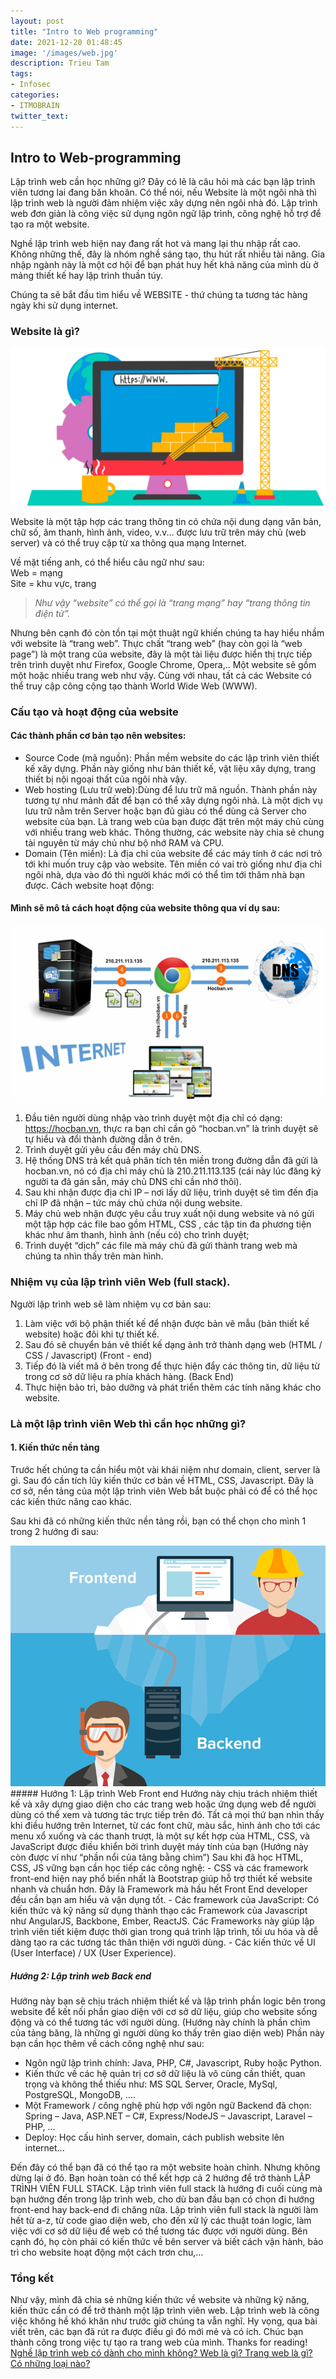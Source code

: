 ```yaml
---
layout: post
title: "Intro to Web programming"
date: 2021-12-20 01:48:45
image: '/images/web.jpg'
description: Trieu Tam
tags:
- Infosec
categories:
- ITMOBRAIN
twitter_text:
---
```

## Intro to Web-programming
Lập trình web cần học những gì? Đây có lẽ là câu hỏi mà các bạn lập trình viên tương lai đang băn khoăn. Có thể nói, nếu Website là một ngôi nhà thì lập trình web là người đảm nhiệm việc xây dựng nên ngôi nhà đó. Lập trình web đơn giản là công việc sử dụng ngôn ngữ lập trình, công nghệ hỗ trợ để tạo ra một website.

Nghề lập trình web hiện nay đang rất hot và mang lại thu nhập rất cao. Không những thế, đây là nhóm nghề sáng tạo, thu hút rất nhiều tài năng. Gia nhập ngành này là một cơ hội để bạn phát huy hết khả năng của mình dù ở mảng thiết kế hay lập trình thuần túy.

Chúng ta sẽ bắt đầu tìm hiểu về WEBSITE -  thứ chúng ta tương tác hàng ngày khi sử dụng internet.

### Website là gì?
 <img src="/images/Website.jpg">

Website là một tập hợp các trang thông tin có chứa nội dung dạng văn bản, chữ số, âm thanh, hình ảnh, video, v.v... được lưu trữ trên máy chủ (web server) và có thể truy cập từ xa thông qua mạng Internet.

Về mặt tiếng anh, có thể hiểu câu ngữ như sau:<br>
Web = mạng<br>
Site = khu vực, trang

><cite> Như vậy “website” có thể gọi là “trang mạng” hay “trang thông tin điện tử”.</cite>

Nhưng bên cạnh đó còn tồn tại một thuật ngữ khiến chúng ta hay hiểu nhầm với website là “trang web”. Thực chất “trang web” (hay còn gọi là “web page”) là một trang của website, đây là một tài liệu được hiển thị trực tiếp trên trình duyệt như Firefox, Google Chrome, Opera,.. Một website sẽ gồm một hoặc nhiều trang web như vậy. Cùng với nhau, tất cả các Website có thể truy cập công cộng tạo thành World Wide Web (WWW).
### Cấu tạo và hoạt động của website
#### Các thành phần cơ bản tạo nên websites:
- Source Code (mã nguồn): Phần mềm website do các lập trình viên thiết kế xây dựng. Phần này giống như bản thiết kế, vật liệu xây dựng, trang thiết bị nội ngoại thất của ngôi nhà vậy.
- Web hosting (Lưu trữ web):Dùng để lưu trữ mã nguồn. Thành phần này tương tự như mảnh đất để bạn có thể xây dựng ngôi nhà. Là một dịch vụ lưu trữ nằm trên Server hoặc bạn đủ giàu có thể dùng cả Server cho website của bạn. Là trang web của bạn được đặt trên một máy chủ cùng với nhiều trang web khác. Thông thường, các website này chia sẻ chung tài nguyên từ máy chủ như bộ nhớ RAM và CPU.
- Domain (Tên miền): Là địa chỉ của website để các máy tính ở các nơi trỏ tới khi muốn truy cập vào website. Tên miền có vai trò giống như địa chỉ ngôi nhà, dựa vào đó thì người khác mới có thể tìm tới thăm nhà bạn được.
Cách website hoạt động:

#### Mình sẽ mô tả cách hoạt động của website thông qua ví dụ sau:
 <img src="/images/website-hoat-dong-nhu-the-nao.jpg">

1. Đầu tiên người dùng nhập vào trình duyệt một địa chỉ có dạng: https://hocban.vn, thực ra bạn chỉ cần gõ “hocban.vn” là trình duyệt sẽ tự hiểu và đổi thành đường dẫn ở trên.
2. Trình duyệt gửi yêu cầu đến máy chủ DNS.
3. Hệ thống DNS trả kết quả phân tích tên miền trong đường dẫn đã gửi là hocban.vn, nó có địa chỉ máy chủ là 210.211.113.135 (cái này lúc đăng ký người ta đã gán sẵn, máy chủ DNS chỉ cần nhớ thôi).
4. Sau khi nhận được địa chỉ IP – nơi lấy dữ liệu, trình duyệt sẽ tìm đến địa chỉ IP đã nhận – tức máy chủ chứa nội dung website.
5. Máy chủ web nhận được yêu cầu truy xuất nội dung website và nó gửi một tập hợp các file bao gồm HTML, CSS , các tập tin đa phương tiện khác như âm thanh, hình ảnh (nếu có) cho trình duyệt;
6. Trình duyệt “dịch” các file mà máy chủ đã gửi thành trang web mà chúng ta nhìn thấy trên màn hình.

### Nhiệm vụ của lập trình viên Web (full stack).
Người lập trình web sẽ làm nhiệm vụ cơ bản sau:
1. Làm việc với bộ phận thiết kế để nhận được bản vẽ mẫu (bản thiết kế website) hoặc đôi khi tự thiết kế.
2. Sau đó sẽ chuyển bản vẽ thiết kế dạng ảnh trở thành dạng web (HTML / CSS / Javascript) (Front - end)
3. Tiếp đó là viết mã ở bên trong để thực hiện đẩy các thông tin, dữ liệu từ trong cơ sở dữ liệu ra phía khách hàng. (Back End)
4. Thực hiện bảo trì, bảo dưỡng và phát triển thêm các tính năng khác cho website.

### Là một lập trình viên Web thì cần học những gì?
#### 1. Kiến thức nền tảng
Trước hết chúng ta cần hiểu một vài khái niệm như domain, client, server là gì. Sau đó cần tích lũy kiến thức cơ bản về HTML, CSS, Javascript. Đây là cơ sở, nền tảng của một lập trình viên Web bắt buộc phải có để có thể học các kiến thức nâng cao khác. 

Sau khi đã có những kiến thức nền tảng rồi, bạn có thể chọn cho mình 1 trong 2 hướng đi sau:

 <img src="/images/fronback.png">
##### Hướng 1: Lập trình Web Front end
Hướng này chịu trách nhiệm thiết kế và xây dựng giao diện cho các trang web hoặc ứng dụng web để người dùng có thể xem và tương tác trực tiếp trên đó. Tất cả mọi thứ bạn nhìn thấy khi điều hướng trên Internet, từ các font chữ, màu sắc, hình ảnh cho tới các menu xổ xuống và các thanh trượt, là một sự kết hợp của HTML, CSS, và JavaScript được điều khiển bởi trình duyệt máy tính của bạn (Hướng này còn được ví như “phần nổi của tảng bằng chìm”)
Sau khi đã học HTML, CSS, JS vững bạn cần học tiếp các công nghệ:
- CSS và các framework front-end hiện nay phổ biến nhất là Bootstrap giúp hỗ trợ thiết kế website nhanh và chuẩn hơn. Đây là Framework mà hầu hết Front End developer đều cần bạn am hiểu và vận dụng tốt.
- Các framework của JavaScript: Có kiến thức và kỹ năng sử dụng thành thạo các Framework của Javascript như AngularJS, Backbone, Ember, ReactJS. Các Frameworks này giúp lập trình viên tiết kiệm được thời gian trong quá trình lập trình, tối ưu hóa và dễ dàng tạo ra các tương tác thân thiện với người dùng.
- Các kiến thức về UI (User Interface)  / UX (User Experience). 

##### Hướng 2: Lập trình web Back end
Hướng này bạn sẽ chịu trách nhiệm thiết kế và lập trình phần logic bên trong website để kết nối phần giao diện với cơ sở dữ liệu, giúp cho website sống động và có thể tương tác với người dùng. (Hướng này chính là phần chìm của tảng băng, là những gì người dùng ko thấy trên giao diện web)
Phần này bạn cần học thêm về cách công nghệ như sau:
- Ngôn ngữ lập trình chính: Java, PHP, C#, Javascript, Ruby hoặc Python.
- Kiến thức về các hệ quản trị cơ sở dữ liệu là vô cùng cần thiết, quan trọng và không thể thiếu như: MS SQL Server, Oracle, MySql, PostgreSQL, MongoDB, ….
- Một Framework / công nghệ phù hợp với ngôn ngữ Backend đã chọn: Spring – Java, ASP.NET – C#, Express/NodeJS – Javascript, Laravel – PHP, …
- Deploy: Học cấu hình server, domain, cách publish website lên internet...

Đến đây có thể bạn đã có thể tạo ra một website hoàn chỉnh. Nhưng không dừng lại ở đó.
Bạn hoàn toàn có thể kết hợp cả 2 hướng để trở thành LẬP TRÌNH VIÊN FULL STACK.
Lập trình viên full stack là hướng đi cuối cùng mà bạn hướng đến trong lập trình web, cho dù ban đầu bạn có chọn đi hướng front-end hay back-end đi chăng nữa. Lập trình viên full stack là người làm hết từ a-z, từ code giao diện web, cho đến xử lý các thuật toán logic, làm việc với cơ sở dữ liệu để web có thể tương tác được với người dùng. Bên cạnh đó, họ còn phải có kiến thức về bên server và biết cách vận hành, bảo trì cho website  hoạt động một cách trơn chu,...

### Tổng kết
Như vậy, mình đã chia sẻ những kiến thức về website và những kỹ năng, kiến thức cần có để trở thành một lập trình viên web. Lập trình web là công việc không hề khó khăn như trước giờ chúng ta vẫn nghĩ. Hy vọng, qua bài viết trên, các bạn đã rút ra được điều gì đó mới mẻ và có ích. Chúc bạn thành công trong việc tự tạo ra trang web của mình. 
Thanks for reading!
[Nghề lập trình web có dành cho mình không? ](https://niithanoi.edu.vn/nghe-lap-trinh-web.html )
[ Web là gì? Trang web là gì? Có những loại nào?](https://carly.com.vn/blog/website-la-gi/)
